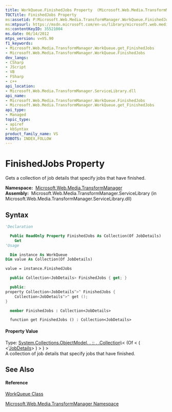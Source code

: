 ```yaml
---
title: WorkQueue.FinishedJobs Property  (Microsoft.Web.Media.TransformManager)
TOCTitle: FinishedJobs Property
ms:assetid: P:Microsoft.Web.Media.TransformManager.WorkQueue.FinishedJobs
ms:mtpsurl: https://msdn.microsoft.com/en-us/library/microsoft.web.media.transformmanager.workqueue.finishedjobs(v=VS.90)
ms:contentKeyID: 35521004
ms.date: 06/14/2012
mtps_version: v=VS.90
f1_keywords:
- Microsoft.Web.Media.TransformManager.WorkQueue.get_FinishedJobs
- Microsoft.Web.Media.TransformManager.WorkQueue.FinishedJobs
dev_langs:
- CSharp
- JScript
- VB
- FSharp
- c++
api_location:
- Microsoft.Web.Media.TransformManager.ServiceLibrary.dll
api_name:
- Microsoft.Web.Media.TransformManager.WorkQueue.FinishedJobs
- Microsoft.Web.Media.TransformManager.WorkQueue.get_FinishedJobs
api_type:
- Managed
topic_type:
- apiref
- kbSyntax
product_family_name: VS
ROBOTS: INDEX,FOLLOW
---
```


# FinishedJobs Property

Gets a collection of job details that specify jobs that have finished.

**Namespace:**  [Microsoft.Web.Media.TransformManager](microsoft-web-media-transformmanager-namespace.md)  
**Assembly:**  Microsoft.Web.Media.TransformManager.ServiceLibrary (in Microsoft.Web.Media.TransformManager.ServiceLibrary.dll)

## Syntax

``` vb
'Declaration

  Public ReadOnly Property FinishedJobs As Collection(Of JobDetails)
    Get
'Usage

  Dim instance As WorkQueue
Dim value As Collection(Of JobDetails)

value = instance.FinishedJobs
```

``` csharp
  public Collection<JobDetails> FinishedJobs { get; }
```

``` c++
  public:
property Collection<JobDetails^>^ FinishedJobs {
    Collection<JobDetails^>^ get ();
}
```

``` fsharp
  member FinishedJobs : Collection<JobDetails>
```

``` jscript
  function get FinishedJobs () : Collection<JobDetails>
```

#### Property Value

Type: [System.Collections.ObjectModel. . :: . .Collection](https://msdn.microsoft.com/en-us/library/ms132397\(v=vs.90\))\< (Of \< ( \<'[JobDetails](jobdetails-class-microsoft-web-media-transformmanager.md)\> ) \> ) \>  
A collection of job details that specify jobs that have finished.  

## See Also

#### Reference

[WorkQueue Class](workqueue-class-microsoft-web-media-transformmanager.md)

[Microsoft.Web.Media.TransformManager Namespace](microsoft-web-media-transformmanager-namespace.md)

